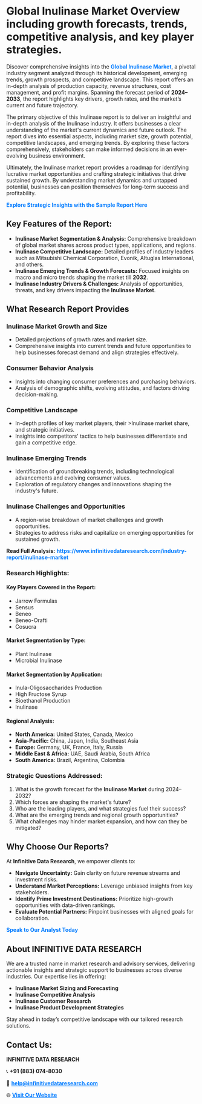 <h1>Global Inulinase Market Overview including growth forecasts, trends, competitive analysis, and key player strategies.</h1>
<p>
Discover comprehensive insights into the 
<a href="https://www.infinitivedataresearch.com/industry-report/inulinase-market" rel="dofollow" style="color: #007BFF; text-decoration: none;"><strong>Global Inulinase Market</strong></a>, a pivotal industry segment analyzed through its historical development, emerging trends, growth prospects, and competitive landscape. This report offers an in-depth analysis of production capacity, revenue structures, cost management, and profit margins. Spanning the forecast period of <strong>2024–2033</strong>, the report highlights key drivers, growth rates, and the market’s current and future trajectory.
</p>
<p>
The primary objective of this Inulinase report is to deliver an insightful and in-depth analysis of the Inulinase industry. It offers businesses a clear understanding of the market's current dynamics and future outlook. The report dives into essential aspects, including market size, growth potential, competitive landscapes, and emerging trends. By exploring these factors comprehensively, stakeholders can make informed decisions in an ever-evolving business environment.
</p>
<p>
Ultimately, the Inulinase market report provides a roadmap for identifying lucrative market opportunities and crafting strategic initiatives that drive sustained growth. By understanding market dynamics and untapped potential, businesses can position themselves for long-term success and profitability.
</p>
<p>
<a href="https://www.infinitivedataresearch.com/request-sample/reportId=107484" style="color: #007BFF; text-decoration: none;"><strong>Explore Strategic Insights with the Sample Report Here</strong></a>
</p>

<h2>Key Features of the Report:</h2>
<ul>
<li><strong>Inulinase Market Segmentation & Analysis:</strong> Comprehensive breakdown of global market shares across product types, applications, and regions.</li>
<li><strong>Inulinase Competitive Landscape:</strong> Detailed profiles of industry leaders such as Mitsubishi Chemical Corporation, Evonik, Altuglas International, and others.</li>
<li><strong>Inulinase Emerging Trends & Growth Forecasts:</strong> Focused insights on macro and micro trends shaping the market till <strong>2032</strong>.</li>
<li><strong>Inulinase Industry Drivers & Challenges:</strong> Analysis of opportunities, threats, and key drivers impacting the <strong>Inulinase Market</strong>.</li>
</ul>

<h2>What Research Report Provides</h2>
<h3>Inulinase Market Growth and Size</h3>
<ul>
<li>Detailed projections of growth rates and market size.</li>
<li>Comprehensive insights into current trends and future opportunities to help businesses forecast demand and align strategies effectively.</li>
</ul>

<h3>Consumer Behavior Analysis</h3>
<ul>
<li>Insights into changing consumer preferences and purchasing behaviors.</li>
<li>Analysis of demographic shifts, evolving attitudes, and factors driving decision-making.</li>
</ul>

<h3>Competitive Landscape</h3>
<ul>
<li>In-depth profiles of key market players, their >Inulinase market share, and strategic initiatives.</li>
<li>Insights into competitors' tactics to help businesses differentiate and gain a competitive edge.</li>
</ul>

<h3>Inulinase Emerging Trends</h3>
<ul>
<li>Identification of groundbreaking trends, including technological advancements and evolving consumer values.</li>
<li>Exploration of regulatory changes and innovations shaping the industry's future.</li>
</ul>

<h3>Inulinase Challenges and Opportunities</h3>
<ul>
<li>A region-wise breakdown of market challenges and growth opportunities.</li>
<li>Strategies to address risks and capitalize on emerging opportunities for sustained growth.</li>
</ul>
<p><strong>Read Full Analysis:</strong> <a href="https://www.infinitivedataresearch.com/industry-report/inulinase-market" rel="dofollow" style="color: #007BFF; text-decoration: none;"><strong>https://www.infinitivedataresearch.com/industry-report/inulinase-market</strong></a></p>
<h3>Research Highlights:</h3>
<h4>Key Players Covered in the Report:</h4>
<ul><li>Jarrow Formulas</li><li>Sensus</li><li>Beneo</li><li>Beneo-Orafti</li><li>Cosucra</li></ul>
<h4>Market Segmentation by Type:</h4>
<ul><li>Plant Inulinase</li><li>Microbial Inulinase</li></ul>
<h4>Market Segmentation by Application:</h4>
<ul><li>Inula-Oligosaccharides Production</li><li>High Fructose Syrup</li><li>Bioethanol Production</li><li>Inulinase</li></ul>

<h4>Regional Analysis:</h4>
<ul>
<li><strong>North America:</strong> United States, Canada, Mexico</li>
<li><strong>Asia-Pacific:</strong> China, Japan, India, Southeast Asia</li>
<li><strong>Europe:</strong> Germany, UK, France, Italy, Russia</li>
<li><strong>Middle East & Africa:</strong> UAE, Saudi Arabia, South Africa</li>
<li><strong>South America:</strong> Brazil, Argentina, Colombia</li>
</ul>

<h3>Strategic Questions Addressed:</h3>
<ol>
<li>What is the growth forecast for the <strong>Inulinase Market</strong> during 2024–2032?</li>
<li>Which forces are shaping the market's future?</li>
<li>Who are the leading players, and what strategies fuel their success?</li>
<li>What are the emerging trends and regional growth opportunities?</li>
<li>What challenges may hinder market expansion, and how can they be mitigated?</li>
</ol>

<h2>Why Choose Our Reports?</h2>
<p>At <strong>Infinitive Data Research</strong>, we empower clients to:</p>
<ul>
<li><strong>Navigate Uncertainty:</strong> Gain clarity on future revenue streams and investment risks.</li>
<li><strong>Understand Market Perceptions:</strong> Leverage unbiased insights from key stakeholders.</li>
<li><strong>Identify Prime Investment Destinations:</strong> Prioritize high-growth opportunities with data-driven rankings.</li>
<li><strong>Evaluate Potential Partners:</strong> Pinpoint businesses with aligned goals for collaboration.</li>
</ul>
<p><a href="https://www.infinitivedataresearch.com/industry-report/inulinase-market" rel="dofollow" style="color: #007BFF; text-decoration: none;"><strong>Speak to Our Analyst Today</strong></a></p>

<h2>About INFINITIVE DATA RESEARCH</h2>
<p>We are a trusted name in market research and advisory services, delivering actionable insights and strategic support to businesses across diverse industries. Our expertise lies in offering:</p>
<ul>
<li><strong>Inulinase Market Sizing and Forecasting</strong></li>
<li><strong>Inulinase Competitive Analysis</strong></li>
<li><strong>Inulinase Customer Research</strong></li>
<li><strong>Inulinase Product Development Strategies</strong></li>
</ul>
<p>Stay ahead in today’s competitive landscape with our tailored research solutions.</p>

<h2>Contact Us:</h2>
<p><strong>INFINITIVE DATA RESEARCH</strong></p>
<p>📞 <strong>+91 (883) 074-8030</strong></p>
<p>📧 <strong><a href="mailto:help@infinitivedataresearch.com" style="color: #007BFF;">help@infinitivedataresearch.com</a></strong></p>
<p>🌐 <strong><a href="https://www.infinitivedataresearch.com" rel="dofollow" style="color: #007BFF;">Visit Our Website</a></strong></p>